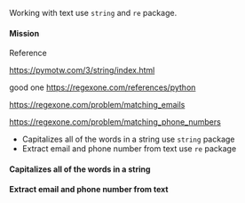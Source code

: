 Working with text use `string` and `re` package.

#### Mission

Reference

 https://pymotw.com/3/string/index.html

good one https://regexone.com/references/python

https://regexone.com/problem/matching_emails

https://regexone.com/problem/matching_phone_numbers

* Capitalizes all of the words in a string use `string` package
* Extract email and phone number from text use `re` package









#### Capitalizes all of the words in a string



#### Extract email and phone number from text































